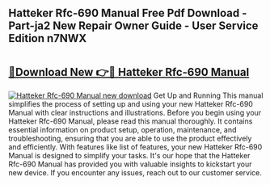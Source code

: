 ## Hatteker Rfc-690 Manual Free Pdf Download - Part-ja2 New Repair Owner Guide - User Service Edition n7NWX

# <h2><a href="http://bc2834.oget.top/?id=Hatteker+Rfc-690+Manual">🔗Download New 👉🔴 Hatteker Rfc-690 Manual</a></h2>

[![Hatteker Rfc-690 Manual new download](https://i.imgur.com/5g1atiW.png)](http://bc2834.oget.top/?id=Hatteker+Rfc-690+Manual)
Get Up and Running This manual simplifies the process of setting up and using your new Hatteker Rfc-690 Manual with clear instructions and illustrations. Before you begin using your Hatteker Rfc-690 Manual, please read this manual thoroughly. It contains essential information on product setup, operation, maintenance, and troubleshooting, ensuring that you are able to use the product effectively and efficiently. With features like list of features, your new Hatteker Rfc-690 Manual is designed to simplify your tasks. It's our hope that the Hatteker Rfc-690 Manual has provided you with valuable insights to kickstart your new device. If you encounter any issues, reach out to our customer service.
